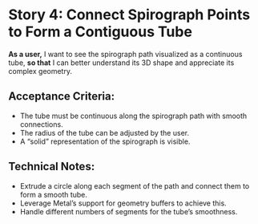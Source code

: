 # Story 4: Connect Spirograph Points to Form a Contiguous Tube

**As a user,** I want to see the spirograph path visualized as a continuous tube, **so that** I can better understand its 3D shape and appreciate its complex geometry.

## Acceptance Criteria:
* The tube must be continuous along the spirograph path with smooth connections.
* The radius of the tube can be adjusted by the user.
* A “solid” representation of the spirograph is visible.

## Technical Notes:
* Extrude a circle along each segment of the path and connect them to form a smooth tube.
* Leverage Metal’s support for geometry buffers to achieve this.
* Handle different numbers of segments for the tube’s smoothness.
